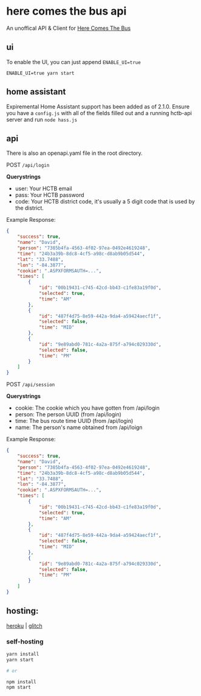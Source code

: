 # here comes the bus api


An unoffical API & Client for [Here Comes The Bus](https://herecomesthebus.com/)

## ui
To enable the UI, you can just append `ENABLE_UI=true`

```
ENABLE_UI=true yarn start
```

## home assistant
Expiremental Home Assistant support has been added as of 2.1.0. Ensure you have a `config.js` with all of the fields filled out and a running hctb-api server and run `node hass.js`

## api

There is also an openapi.yaml file in the root directory.

POST `/api/login`

**Querystrings**

- user: Your HCTB email
- pass: Your HCTB password
- code: Your HCTB district code, it's usually a 5 digit code that is used by the district.

Example Response:
```json
{
    "success": true,
    "name": "David",
    "person": "7385b4fa-4563-4f02-97ea-0492e4619248",
    "time": "24b3a39b-8dc8-4cf5-a98c-d8ab9b05d544",
    "lat": "33.7488",
    "lon": "-84.3877",
    "cookie": ".ASPXFORMSAUTH=...",
    "times": [
        {
            "id": "00b19431-c745-42cd-bb43-c1fe83a19f0d",
            "selected": true,
            "time": "AM"
        },
        {
            "id": "487f4d75-8e59-442a-9da4-a59424aecf1f",
            "selected": false,
            "time": "MID"
        },
        {
            "id": "9e89abd0-781c-4a2a-875f-a794c029330d",
            "selected": false,
            "time": "PM"
        }
    ]
}
```

POST `/api/session`

**Querystrings**

- cookie: The cookie which you have gotten from /api/login
- person: The person UUID (from /api/login)
- time: The bus route time UUID (from /api/login)
- name: The person's name obtained from /api/loign

Example Response:
```json
{
    "success": true,
    "name": "David",
    "person": "7385b4fa-4563-4f02-97ea-0492e4619248",
    "time": "24b3a39b-8dc8-4cf5-a98c-d8ab9b05d544",
    "lat": "33.7488",
    "lon": "-84.3877",
    "cookie": ".ASPXFORMSAUTH=...",
    "times": [
        {
            "id": "00b19431-c745-42cd-bb43-c1fe83a19f0d",
            "selected": true,
            "time": "AM"
        },
        {
            "id": "487f4d75-8e59-442a-9da4-a59424aecf1f",
            "selected": false,
            "time": "MID"
        },
        {
            "id": "9e89abd0-781c-4a2a-875f-a794c029330d",
            "selected": false,
            "time": "PM"
        }
    ]
}
```

## hosting:
[heroku](https://heroku.com/deploy?template=https://github.com/aboutdavid/hctb-api) | [glitch](https://glitch.com/edit/#!/import/git?url=https://github.com/aboutdavid/hctb-api.git)
### self-hosting
```bash
yarn install
yarn start

# or

npm install
npm start
```
